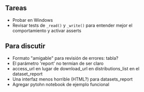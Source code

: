## Tareas
- Probar en Windows
- Revisar tests de `_read()` y `_write()` para entender mejor el comportamiento y activar asserts

## Para discutir
- Formato "amigable" para revisión de errores: tabla?
- El parámetro 'report' no termian de ser claro
- access_url en lugar de download_url en distributions_list en el dataset_report
- Una interfaz menos horrible (HTML?) para datasets_report
- Agregar pytohn notebook de ejemplo funcional
